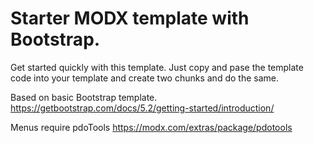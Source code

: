 # Starter MODX template with Bootstrap.

Get started quickly with this template. Just copy and pase the template code into your template and create two chunks and do the same.

Based on basic Bootstrap template. https://getbootstrap.com/docs/5.2/getting-started/introduction/

Menus require pdoTools https://modx.com/extras/package/pdotools

